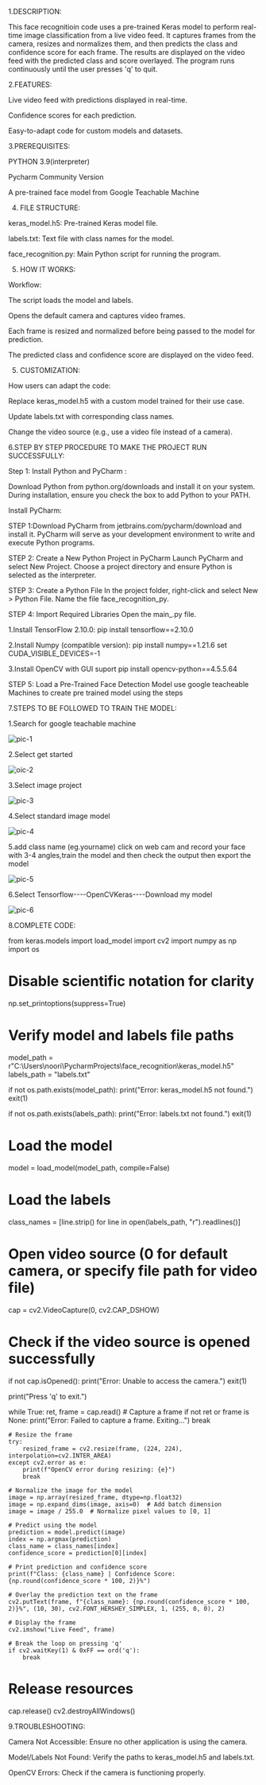 1.DESCRIPTION:

This face recognitioin code uses a pre-trained Keras model to perform real-time image classification from a live video feed. It captures frames from the camera, resizes and normalizes them, and then predicts the class and confidence score for each frame. The results are displayed on the video feed with the predicted class and score overlayed. The program runs continuously until the user presses 'q' to quit.

2.FEATURES:

Live video feed with predictions displayed in real-time.

Confidence scores for each prediction.

Easy-to-adapt code for custom models and datasets.

3.PREREQUISITES:

PYTHON 3.9(interpreter)

Pycharm Community Version

A pre-trained face model from Google Teachable Machine

4. FILE STRUCTURE:

keras_model.h5: Pre-trained Keras model file.

labels.txt: Text file with class names for the model.

face_recognition.py: Main Python script for running the program.

5. HOW IT WORKS:
   
Workflow:

The script loads the model and labels.

Opens the default camera and captures video frames.

Each frame is resized and normalized before being passed to the model for prediction.

The predicted class and confidence score are displayed on the video feed.

5. CUSTOMIZATION:
    
How users can adapt the code:

Replace keras_model.h5 with a custom model trained for their use case.

Update labels.txt with corresponding class names.

Change the video source (e.g., use a video file instead of a camera).

6.STEP BY STEP PROCEDURE TO MAKE THE PROJECT RUN SUCCESSFULLY:

Step 1: Install Python and PyCharm :

Download Python from python.org/downloads and install it on your system. During installation, ensure you check the box to add Python to your PATH.

Install PyCharm:

STEP 1:Download PyCharm from jetbrains.com/pycharm/download and install it. PyCharm will serve as your development environment to write and execute Python programs. 

STEP 2: Create a New Python Project in PyCharm Launch PyCharm and select New Project. Choose a project directory and ensure Python is selected as the interpreter.

STEP 3: Create a Python File In the project folder, right-click and select New > Python File. Name the file face_recognition_py. 

STEP 4: Import Required Libraries Open the main_.py file.

1.Install TensorFlow 2.10.0:
pip install tensorflow==2.10.0

2.Install Numpy (compatible version):
pip install numpy==1.21.6
set CUDA_VISIBLE_DEVICES=-1

3.Install OpenCV with  GUI suport
pip install opencv-python==4.5.5.64

STEP 5: Load a Pre-Trained Face Detection Model use google teacheable Machines to create pre trained model using the steps

7.STEPS TO BE FOLLOWED TO TRAIN THE MODEL:

1.Search for google teachable machine

![pic-1](https://github.com/user-attachments/assets/0bc2094c-8aaa-4e51-82d3-3476b2a0a6a8)

2.Select get started

![oic-2](https://github.com/user-attachments/assets/5c34d813-eed1-4b91-b4e5-d759b812edc8)

3.Select image project

![pic-3](https://github.com/user-attachments/assets/c232140d-5840-4d6f-8c6d-a3441ee5ea1e)

4.Select standard image model

![pic-4](https://github.com/user-attachments/assets/6b1c9f6f-aa0a-47f0-aada-8829c62e3ef1)

5.add class name (eg.yourname) click on web cam and record your face with 3-4 angles,train the model and then check the output then export the model

![pic-5](https://github.com/user-attachments/assets/0abe8da3-783f-4e2e-904f-d3434e6b8e4b)

6.Select Tensorflow----OpenCVKeras----Download my model

![pic-6](https://github.com/user-attachments/assets/d1bc8541-c3db-4de9-8e5e-d281d7baeffd)

8.COMPLETE CODE:

from keras.models import load_model
import cv2
import numpy as np
import os

# Disable scientific notation for clarity
np.set_printoptions(suppress=True)

# Verify model and labels file paths
model_path = r"C:\Users\noori\PycharmProjects\face_recognition\keras_model.h5"
labels_path = "labels.txt"

if not os.path.exists(model_path):
    print("Error: keras_model.h5 not found.")
    exit(1)

if not os.path.exists(labels_path):
    print("Error: labels.txt not found.")
    exit(1)

# Load the model
model = load_model(model_path, compile=False)

# Load the labels
class_names = [line.strip() for line in open(labels_path, "r").readlines()]

# Open video source (0 for default camera, or specify file path for video file)
cap = cv2.VideoCapture(0, cv2.CAP_DSHOW)

# Check if the video source is opened successfully
if not cap.isOpened():
    print("Error: Unable to access the camera.")
    exit(1)

print("Press 'q' to exit.")

while True:
    ret, frame = cap.read()  # Capture a frame
    if not ret or frame is None:
        print("Error: Failed to capture a frame. Exiting...")
        break

    # Resize the frame
    try:
        resized_frame = cv2.resize(frame, (224, 224), interpolation=cv2.INTER_AREA)
    except cv2.error as e:
        print(f"OpenCV error during resizing: {e}")
        break

    # Normalize the image for the model
    image = np.array(resized_frame, dtype=np.float32)
    image = np.expand_dims(image, axis=0)  # Add batch dimension
    image = image / 255.0  # Normalize pixel values to [0, 1]

    # Predict using the model
    prediction = model.predict(image)
    index = np.argmax(prediction)
    class_name = class_names[index]
    confidence_score = prediction[0][index]

    # Print prediction and confidence score
    print(f"Class: {class_name} | Confidence Score: {np.round(confidence_score * 100, 2)}%")

    # Overlay the prediction text on the frame
    cv2.putText(frame, f"{class_name}: {np.round(confidence_score * 100, 2)}%", (10, 30), cv2.FONT_HERSHEY_SIMPLEX, 1, (255, 0, 0), 2)

    # Display the frame
    cv2.imshow("Live Feed", frame)

    # Break the loop on pressing 'q'
    if cv2.waitKey(1) & 0xFF == ord('q'):
        break

# Release resources
cap.release()
cv2.destroyAllWindows()

9.TROUBLESHOOTING:

Camera Not Accessible: Ensure no other application is using the camera.

Model/Labels Not Found: Verify the paths to keras_model.h5 and labels.txt.

OpenCV Errors: Check if the camera is functioning properly.

